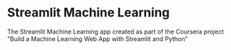 # Streamlit Machine Learning
 The Streamlit Machine Learning app created as part of the Coursera project "Build a Machine Learning Web App with Streamlit and Python"
